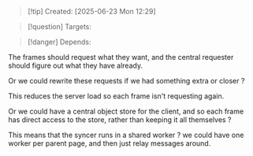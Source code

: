 
>[!tip] Created: [2025-06-23 Mon 12:29]

>[!question] Targets: 

>[!danger] Depends: 

The frames should request what they want, and the central requester should figure out what they have already.

Or we could rewrite these requests if we had something extra or closer ?

This reduces the server load so each frame isn't requesting again.

Or we could have a central object store for the client, and so each frame has direct access to the store, rather than keeping it all themselves ?

This means that the syncer runs in a shared worker ?
we could have one worker per parent page, and then just relay messages around.
